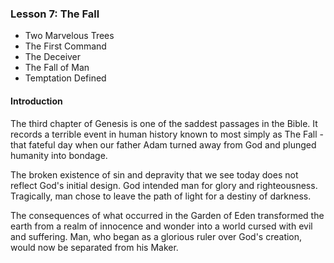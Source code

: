 ### Lesson 7: The Fall

* Two Marvelous Trees
* The First Command
* The Deceiver
* The Fall of Man
* Temptation Defined

#### Introduction

The third chapter of Genesis is one of the saddest passages in the Bible. It records a terrible event in human history known to most simply as The Fall - that fateful day when our father Adam turned away from God and plunged humanity into bondage.

The broken existence of sin and depravity that we see today does not reflect God&apos;s initial design. God intended man for glory and righteousness. Tragically, man chose to leave the path of light for a destiny of darkness.

The consequences of what occurred in the Garden of Eden transformed the earth from a realm of innocence and wonder into a world cursed with evil and suffering. Man, who began as a glorious ruler over God&apos;s creation, would now be separated from his Maker.
